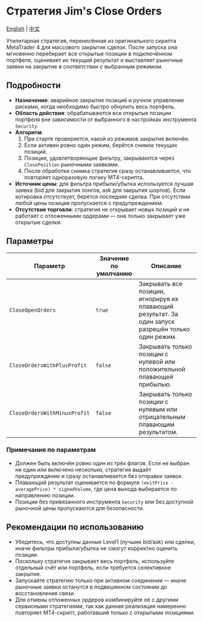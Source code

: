# Стратегия Jim's Close Orders
[English](README.md) | [中文](README_cn.md)

Утилитарная стратегия, перенесённая из оригинального скрипта MetaTrader 4 для массового закрытия сделок. После запуска она мгновенно перебирает все открытые позиции в подключённом портфеле, оценивает их текущий результат и выставляет рыночные заявки на закрытие в соответствии с выбранным режимом.

## Подробности

- **Назначение**: аварийное закрытие позиций и ручное управление рисками, когда необходимо быстро обнулить весь портфель.
- **Область действия**: обрабатываются все открытые позиции портфеля вне зависимости от выбранного в настройках инструмента `Security`.
- **Алгоритм**:
  1. При старте проверяется, какой из режимов закрытия включён.
  2. Если активен ровно один режим, берётся снимок текущих позиций.
  3. Позиции, удовлетворяющие фильтру, закрываются через `ClosePosition` рыночными заявками.
  4. После обработки снимка стратегия сразу останавливается, что повторяет одноразовую логику MT4-скрипта.
- **Источник цены**: для фильтра прибыли/убытка используется лучшая заявка (bid для закрытия лонгов, ask для закрытия шортов). Если котировка отсутствует, берётся последняя сделка. При отсутствии любой цены позиция пропускается с предупреждением.
- **Отсутствие торговли**: стратегия не открывает новых позиций и не работает с отложенными ордерами — она только закрывает уже открытые сделки.

## Параметры

| Параметр | Значение по умолчанию | Описание |
|----------|-----------------------|----------|
| `CloseOpenOrders` | `true` | Закрывать все позиции, игнорируя их плавающий результат. За один запуск разрешён только один режим. |
| `CloseOrdersWithPlusProfit` | `false` | Закрывать только позиции с нулевой или положительной плавающей прибылью. |
| `CloseOrdersWithMinusProfit` | `false` | Закрывать только позиции с нулевым или отрицательным плавающим результатом. |

### Примечания по параметрам

- Должен быть включён ровно один из трёх флагов. Если не выбран ни один или включено несколько, стратегия выдаёт предупреждение и сразу останавливается без отправки заявок.
- Плавающий результат оценивается по формуле `(exitPrice - averagePrice) * signedVolume`, где цена выхода выбирается по направлению позиции.
- Позиции без привязанного инструмента `Security` или без доступной рыночной цены пропускаются для безопасности.

## Рекомендации по использованию

- Убедитесь, что доступны данные Level1 (лучшие bid/ask) или сделки, иначе фильтры прибыли/убытка не смогут корректно оценить позиции.
- Поскольку стратегия закрывает весь портфель, используйте отдельный счёт или портфель, если требуется селективное закрытие.
- Запускайте стратегию только при активном соединении — иначе рыночные заявки останутся в подвешенном состоянии до восстановления связи.
- Для отмены отложенных ордеров комбинируйте её с другими сервисными стратегиями, так как данная реализация намеренно повторяет MT4-скрипт, работавший только с открытыми позициями.

